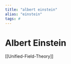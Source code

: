 ```yaml
---
title: "albert einstein"
alias: "einstein"
tags: #
---
```


# Albert Einstein

[[Unified-Field-Theory]]